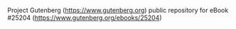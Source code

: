Project Gutenberg (https://www.gutenberg.org) public repository for eBook #25204 (https://www.gutenberg.org/ebooks/25204)
